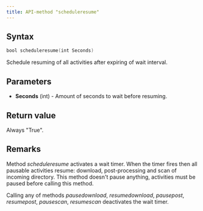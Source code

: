 ```yaml
---
title: API-method "scheduleresume"
---
```

## Syntax
```swift
bool scheduleresume(int Seconds)
```

Schedule resuming of all activities after expiring of wait interval.

## Parameters
- **Seconds** (int) - Amount of seconds to wait before resuming. 

## Return value
Always "True".

## Remarks
Method *scheduleresume* activates a wait timer. When the timer fires then all pausable activities resume: download, post-processing and scan of incoming directory. This method doesn't pause anything, activities must be paused before calling this method.

Calling any of methods *pausedownload*, *resumedownload*, *pausepost*, *resumepost*, *pausescan*, *resumescan* deactivates the wait timer.
